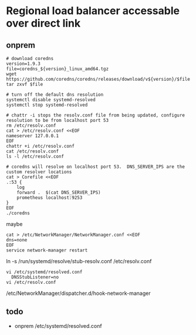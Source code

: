 # Regional load balancer accessable over direct link

## onprem

```
# download coredns
version=1.9.3
file=coredns_${version}_linux_amd64.tgz
wget https://github.com/coredns/coredns/releases/download/v${version}/$file
tar zxvf $file

# turn off the default dns resolution
systemctl disable systemd-resolved
systemctl stop systemd-resolved

# chattr -i stops the resolv.conf file from being updated, configure resolution to be from localhost port 53
rm /etc/resolv.conf
cat > /etc/resolv.conf <<EOF
nameserver 127.0.0.1
EOF
chattr +i /etc/resolv.conf
cat /etc/resolv.conf
ls -l /etc/resolv.conf

# coredns will resolve on localhost port 53.  DNS_SERVER_IPS are the custom resolver locations
cat > Corefile <<EOF
.:53 {
    log
    forward .  $(cat DNS_SERVER_IPS)
    prometheus localhost:9253
}
EOF
./coredns
```

maybe
```
cat > /etc/NetworkManager/NetworkManager.conf <<EOF
dns=none
EOF
service network-manager restart
```

ln -s /run/systemd/resolve/stub-resolv.conf /etc/resolv.conf

```
vi /etc/systemd/resolved.conf
  DNSStubListener=no
vi /etc/resolv.conf
```

 /etc/NetworkManager/dispatcher.d/hook-network-manager


## todo
- onprem /etc/systemd/resolved.conf
